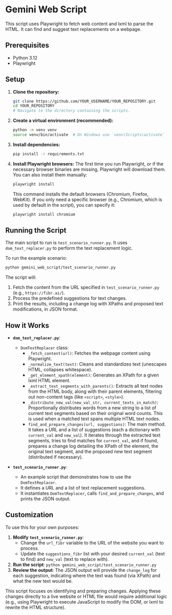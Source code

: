 # Gemini Web Script

This script uses Playwright to fetch web content and lxml to parse the HTML. It can find and suggest text replacements on a webpage.

## Prerequisites

- Python 3.12
- Playwright

## Setup

1.  **Clone the repository:**
    ```bash
    git clone https://github.com/YOUR_USERNAME/YOUR_REPOSITORY.git
    cd YOUR_REPOSITORY
    # Navigate to the directory containing the scripts.
    ```

2.  **Create a virtual environment (recommended):**
    ```bash
    python -m venv venv
    source venv/bin/activate  # On Windows use `venv\Scripts\activate`
    ```

3.  **Install dependencies:**
    ```bash
    pip install -r requirements.txt
    ```

4.  **Install Playwright browsers:**
    The first time you run Playwright, or if the necessary browser binaries are missing, Playwright will download them. You can also install them manually:
    ```bash
    playwright install
    ```
    This command installs the default browsers (Chromium, Firefox, WebKit). If you only need a specific browser (e.g., Chromium, which is used by default in the script), you can specify it:
    ```bash
    playwright install chromium
    ```

## Running the Script

The main script to run is `test_scenario_runner.py`. It uses `dom_text_replacer.py` to perform the text replacement logic.

To run the example scenario:
```bash
python gemini_web_script/test_scenario_runner.py
```

The script will:
1.  Fetch the content from the URL specified in `test_scenario_runner.py` (e.g., `https://fibr.ai/`).
2.  Process the predefined suggestions for text changes.
3.  Print the results, including a change log with XPaths and proposed text modifications, in JSON format.

## How it Works

-   **`dom_text_replacer.py`**:
    -   `DomTextReplacer` class:
        -   `_fetch_content(url)`: Fetches the webpage content using Playwright.
        -   `_normalize_text(text)`: Cleans and standardizes text (unescapes HTML, collapses whitespace).
        -   `_get_element_xpath(element)`: Generates an XPath for a given lxml HTML element.
        -   `_extract_text_segments_with_parents()`: Extracts all text nodes from the HTML body, along with their parent elements, filtering out non-content tags (like `<script>`, `<style>`).
        -   `_distribute_new_val(new_val_str, current_texts_in_match)`: Proportionally distributes words from a new string to a list of current text segments based on their original word counts. This is used when a matched text spans multiple HTML text nodes.
        -   `find_and_prepare_changes(url, suggestions)`: The main method. It takes a URL and a list of suggestions (each a dictionary with `current_val` and `new_val`). It iterates through the extracted text segments, tries to find matches for `current_val`, and if found, prepares a change log detailing the XPath of the element, the original text segment, and the proposed new text segment (distributed if necessary).

-   **`test_scenario_runner.py`**:
    -   An example script that demonstrates how to use the `DomTextReplacer`.
    -   It defines a URL and a list of text replacement suggestions.
    -   It instantiates `DomTextReplacer`, calls `find_and_prepare_changes`, and prints the JSON output.

## Customization

To use this for your own purposes:

1.  **Modify `test_scenario_runner.py`**:
    -   Change the `url_fibr` variable to the URL of the website you want to process.
    -   Update the `suggestions_fibr` list with your desired `current_val` (text to find) and `new_val` (text to replace with).
2.  **Run the script**: `python gemini_web_script/test_scenario_runner.py`
3.  **Review the output**: The JSON output will provide the `change_log` for each suggestion, indicating where the text was found (via XPath) and what the new text would be.

This script focuses on identifying and preparing changes. Applying these changes directly to a live website or HTML file would require additional logic (e.g., using Playwright to execute JavaScript to modify the DOM, or lxml to rewrite the HTML structure).